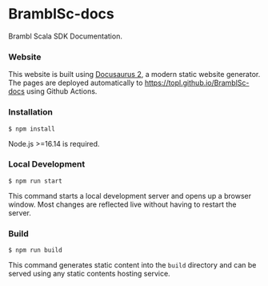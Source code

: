 # BramblSc-docs
Brambl Scala SDK Documentation. 

### Website

This website is built using [Docusaurus 2](https://docusaurus.io/), a modern static website generator. The pages are deployed automatically to https://topl.github.io/BramblSc-docs using Github Actions.

### Installation

```
$ npm install 
```

Node.js >=16.14 is required.

### Local Development

```
$ npm run start
```

This command starts a local development server and opens up a browser window. Most changes are reflected live without having to restart the server.

### Build

```
$ npm run build
```

This command generates static content into the `build` directory and can be served using any static contents hosting service.
